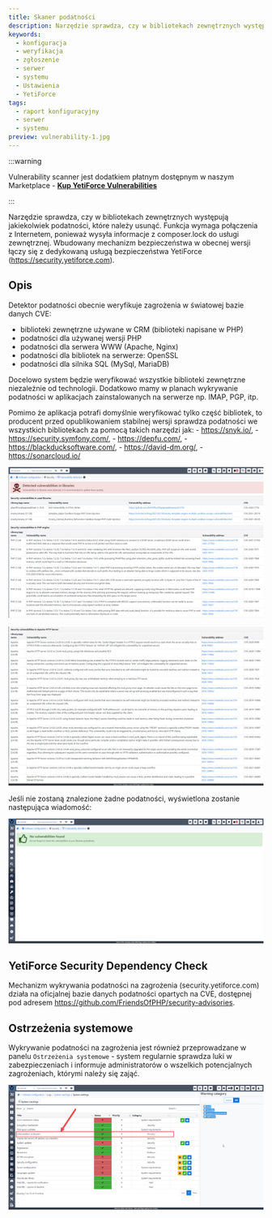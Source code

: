 ```yaml
---
title: Skaner podatności
description: Narzędzie sprawdza, czy w bibliotekach zewnętrznych występują jakiekolwiek podatności, które należy usunąć.
keywords:
  - konfiguracja
  - weryfikacja
  - zgłoszenie
  - serwer
  - systemu
  - Ustawienia
  - YetiForce
tags:
  - raport konfiguracyjny
  - serwer
  - systemu
preview: vulnerability-1.jpg
---
```


:::warning

Vulnerability scanner jest dodatkiem płatnym dostępnym w naszym Marketplace - [**Kup YetiForce Vulnerabilities**](https://yetiforce.com/en/yetiforce-vulnerabilities)

:::

Narzędzie sprawdza, czy w bibliotekach zewnętrznych występują jakiekolwiek podatności, które należy usunąć. Funkcja wymaga połączenia z Internetem, ponieważ wysyła informacje z composer.lock do usługi zewnętrznej. Wbudowany mechanizm bezpieczeństwa w obecnej wersji łączy się z dedykowaną usługą bezpieczeństwa YetiForce (https://security.yetiforce.com).

## Opis

Detektor podatności obecnie weryfikuje zagrożenia w światowej bazie danych CVE:

- biblioteki zewnętrzne używane w CRM (biblioteki napisane w PHP)
- podatności dla używanej wersji PHP
- podatności dla serwera WWW (Apache, Nginx)
- podatności dla bibliotek na serwerze: OpenSSL
- podatności dla silnika SQL (MySql, MariaDB)

Docelowo system będzie weryfikować wszystkie biblioteki zewnętrzne niezależnie od technologii. Dodatkowo mamy w planach wykrywanie podatności w aplikacjach zainstalowanych na serwerze np. IMAP, PGP, itp.

Pomimo że aplikacja potrafi domyślnie weryfikować tylko część bibliotek, to producent przed opublikowaniem stabilnej wersji sprawdza podatności we wszystkich bibliotekach za pomocą takich narzędzi jak: - https://snyk.io/, - https://security.symfony.com/, - https://depfu.com/, - https://blackducksoftware.com/, - https://david-dm.org/, - https://sonarcloud.io/

![vulnerability-1.jpg](vulnerability-1.jpg)

![vulnerability-2.jpg](vulnerability-2.jpg)

Jeśli nie zostaną znalezione żadne podatności, wyświetlona zostanie następująca wiadomość:

![vulnerability-3.jpg](vulnerability-3.jpg)

## YetiForce Security Dependency Check

Mechanizm wykrywania podatności na zagrożenia (security.yetiforce.com) działa na oficjalnej bazie danych podatności opartych na CVE, dostępnej pod adresem https://github.com/FriendsOfPHP/security-advisories.

## Ostrzeżenia systemowe

Wykrywanie podatności na zagrożenia jest również przeprowadzane w panelu `Ostrzeżenia systemowe` - system regularnie sprawdza luki w zabezpieczeniach i informuje administratorów o wszelkich potencjalnych zagrożeniach, którymi należy się zająć.

![vulnerability-4.jpg](vulnerability-4.jpg)
